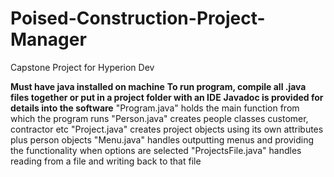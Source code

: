 # Poised-Construction-Project-Manager
Capstone Project for Hyperion Dev

**Must have java installed on machine**
**To run program, compile all .java files together or put in a project folder with an IDE**
**Javadoc is provided for details into the software**
"Program.java" holds the main function from which the program runs
"Person.java" creates people classes customer, contractor etc
"Project.java" creates project objects using its own attributes plus person objects
"Menu.java" handles outputting menus and providing the functionality when options are selected
"ProjectsFile.java" handles reading from a file and writing back to that file
